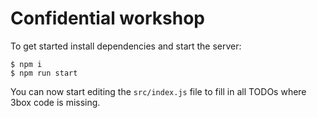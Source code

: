 # Confidential workshop

To get started install dependencies and start the server:

```
$ npm i
$ npm run start
```

You can now start editing the `src/index.js` file to fill in all TODOs where 3box code is missing.
